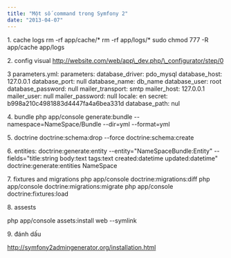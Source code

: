 ```yaml
---
title: "Một số command trong Symfony 2"
date: "2013-04-07"
---
```


1\. cache logs rm -rf app/cache/\* rm -rf app/logs/\* sudo chmod 777 -R app/cache app/logs

2\. config visual http://website.com/web/app\_dev.php/\_configurator/step/0

3 parameters.yml: parameters: database\_driver: pdo\_mysql database\_host: 127.0.0.1 database\_port: null database\_name: db\_name database\_user: root database\_password: null mailer\_transport: smtp mailer\_host: 127.0.0.1 mailer\_user: null mailer\_password: null locale: en secret: b998a210c4981883d4447fa4a6bea331d database\_path: nul

4\. bundle php app/console generate:bundle --namespace=NameSpace/Bundle --dir=yml --format=yml

5\. doctrine doctrine:schema:drop --force doctrine:schema:create

6\. entities: doctrine:generate:entity --entity="NameSpaceBundle:Entity" --fields="title:string body:text tags:text created:datetime updated:datetime" doctrine:generate:entities NameSpace

7\. fixtures and migrations php app/console doctrine:migrations:diff php app/console doctrine:migrations:migrate php app/console doctrine:fixtures:load

8\. assests

php app/console assets:install web --symlink

9\. đánh dấu

http://symfony2admingenerator.org/installation.html
